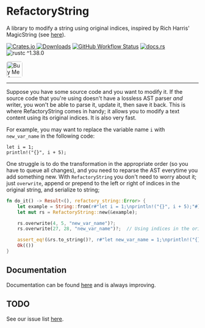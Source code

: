 # RefactoryString
A library to modify a string using original indices, inspired by Rich
  Harris' MagicString (see [here](https://github.com/Rich-Harris/magic-string)).

[![Crates.io](https://img.shields.io/crates/v/refactory_string.svg)
![Downloads](https://img.shields.io/crates/d/refactory_string.svg)](https://crates.io/crates/refactory_string)
[![GitHub Workflow Status](https://img.shields.io/github/workflow/status/hansl/refactory/test?label=test)](https://github.com/hansl/refactory/actions?query=workflow%3Atest)
[![docs.rs](https://docs.rs/refactory_string/badge.svg)](https://docs.rs/refactory_string)
![rustc ^1.38.0](https://img.shields.io/badge/rustc-^1.38.0-blue.svg)

<a href="https://www.buymeacoffee.com/hansl" target="_blank"><img src="https://cdn.buymeacoffee.com/buttons/default-orange.png" alt="Buy Me A Coffee" height="42px" style="border-radius: 5px"></a> 

----

Suppose you have some source code and you want to modify it. If the source code that
  you're using doesn't have a lossless AST parser _and_ writer, you won't be able to
  parse it, update it, then save it back. This is where RefactoryString comes in
  handy; it allows you to modify a text content using its original indices. It is
  also very fast.

For example, you may want to replace the variable name `i` with `new_var_name` in the following code:

```
let i = 1;
println!("{}", i + 5);
```

One struggle is to do the transformation in the appropriate order (so you have
  to queue all changes), and you need to reparse the AST everytime you add something
  new. With `RefactoryString` you don't need to worry about it; just `overwrite`,
  append or prepend to the left or right of indices in the original string, and
  serialize to string;

```rust
fn do_it() -> Result<(), refactory_string::Error> {
    let example = String::from(r#"let i = 1;\nprintln!("{}", i + 5);"#);
    let mut rs = RefactoryString::new(&example);

    rs.overwrite(4, 5, "new_var_name")?;
    rs.overwrite(27, 28, "new_var_name")?;  // Using indices in the original content.

    assert_eq!(&rs.to_string()?, r#"let new_var_name = 1;\nprintln!("{}", new_var_name + 5);"#);
    Ok(())
}
```

## Documentation
Documentation can be found [here](https://docs.rs/refactory_string) and is always
  improving.

## TODO
See our issue list [here](https://github.com/hansl/refactory/labels/pkg%3Arefactory_string).
